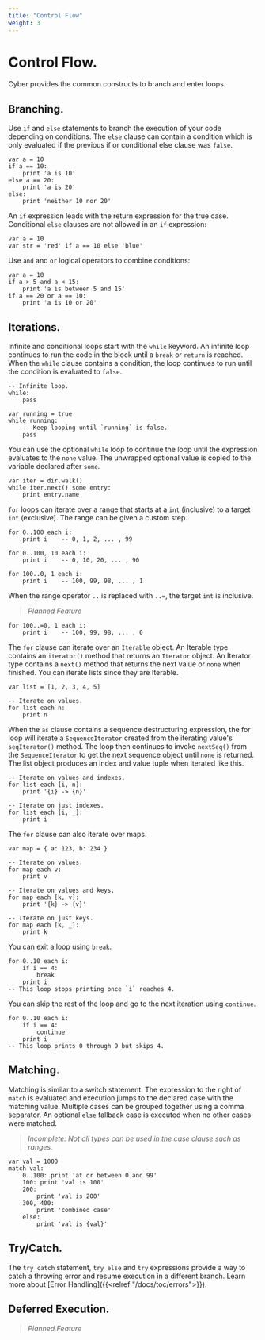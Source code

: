 ```yaml
---
title: "Control Flow"
weight: 3
---
```


# Control Flow.
Cyber provides the common constructs to branch and enter loops.

## Branching.
Use `if` and `else` statements to branch the execution of your code depending on conditions. The `else` clause can contain a condition which is only evaluated if the previous if or conditional else clause was `false`. 
```cy
var a = 10
if a == 10:
    print 'a is 10'
else a == 20:
    print 'a is 20'
else:
    print 'neither 10 nor 20'
```
An `if` expression leads with the return expression for the true case. Conditional `else` clauses are not allowed in an `if` expression:
```cy
var a = 10
var str = 'red' if a == 10 else 'blue'
```
Use `and` and `or` logical operators to combine conditions:
```cy
var a = 10
if a > 5 and a < 15:
    print 'a is between 5 and 15'
if a == 20 or a == 10: 
    print 'a is 10 or 20'
```

## Iterations.
Infinite and conditional loops start with the `while` keyword. An infinite loop continues to run the code in the block until a `break` or `return` is reached.
When the `while` clause contains a condition, the loop continues to run until the condition is evaluated to `false`.
```cy
-- Infinite loop.
while:
    pass

var running = true
while running:
    -- Keep looping until `running` is false.
    pass
```

You can use the optional `while` loop to continue the loop until the expression evaluates to the `none` value. The unwrapped optional value is copied to the variable declared after `some`.
```cy
var iter = dir.walk()
while iter.next() some entry:
    print entry.name
```

`for` loops can iterate over a range that starts at a `int` (inclusive) to a target `int` (exclusive).
The range can be given a custom step.
```cy
for 0..100 each i:
    print i    -- 0, 1, 2, ... , 99

for 0..100, 10 each i:
    print i    -- 0, 10, 20, ... , 90

for 100..0, 1 each i:
    print i    -- 100, 99, 98, ... , 1

```
When the range operator `..` is replaced with `..=`, the target `int` is inclusive.
> _Planned Feature_
```cy
for 100..=0, 1 each i:
    print i    -- 100, 99, 98, ... , 0
```
The `for` clause can iterate over an `Iterable` object. An Iterable type contains an `iterator()` method that returns an `Iterator` object. An Iterator type contains a `next()` method that returns the next value or `none` when finished.
You can iterate lists since they are Iterable.
```cy
var list = [1, 2, 3, 4, 5]

-- Iterate on values.
for list each n:
    print n
```
When the `as` clause contains a sequence destructuring expression, the for loop will iterate a `SequenceIterator` created from the iterating value's `seqIterator()` method. The loop then continues to invoke `nextSeq()` from the `SequenceIterator` to get the next sequence object until `none` is returned. 
The list object produces an index and value tuple when iterated like this.
```cy
-- Iterate on values and indexes.
for list each [i, n]:
    print '{i} -> {n}'

-- Iterate on just indexes.
for list each [i, _]:
    print i 
```
The `for` clause can also iterate over maps.
```cy
var map = { a: 123, b: 234 }

-- Iterate on values.
for map each v:
    print v

-- Iterate on values and keys.
for map each [k, v]:
    print '{k} -> {v}'

-- Iterate on just keys.
for map each [k, _]:
    print k
```

You can exit a loop using `break`.
```cy
for 0..10 each i:
    if i == 4:
        break
    print i
-- This loop stops printing once `i` reaches 4.
```
You can skip the rest of the loop and go to the next iteration using `continue`.
```cy
for 0..10 each i:
    if i == 4:
        continue
    print i
-- This loop prints 0 through 9 but skips 4.
```

## Matching.
Matching is similar to a switch statement. The expression to the right of `match` is evaluated and execution jumps to the declared case with the matching value. Multiple cases can be grouped together using a comma separator. An optional `else` fallback case is executed when no other cases were matched.
> _Incomplete: Not all types can be used in the case clause such as ranges._
```cy
var val = 1000
match val:
    0..100: print 'at or between 0 and 99'
    100: print 'val is 100'
    200:
        print 'val is 200'
    300, 400:
        print 'combined case'
    else:
        print 'val is {val}'
```

## Try/Catch.
The `try catch` statement, `try else` and `try` expressions provide a way to catch a throwing error and resume execution in a different branch. Learn more about [Error Handling]({{<relref "/docs/toc/errors">}}).

## Deferred Execution.
> _Planned Feature_
